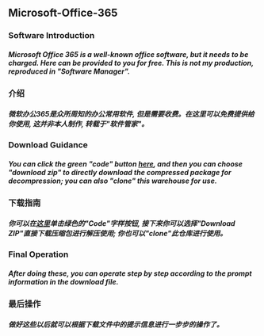 ## Microsoft-Office-365

### Software Introduction
##### Microsoft Office 365 is a well-known office software, but it needs to be charged. Here can be provided to you for free. This is not my production, reproduced in "Software Manager".

### 介绍
##### 微软办公365是众所周知的办公常用软件, 但是需要收费。在这里可以免费提供给你使用, 这并非本人制作, 转载于"软件管家"。

### Download Guidance
##### You can click the green "code" button [here](https://github.com/Zheng-Luxi/Microsoft-Office-365), and then you can choose "download zip" to directly download the compressed package for decompression; you can also "clone" this warehouse for use.
### 下载指南
##### 你可以在[这里](https://github.com/Zheng-Luxi/Microsoft-Office-365)单击绿色的"Code"字样按钮, 接下来你可以选择"Download ZIP"直接下载压缩包进行解压使用; 你也可以"clone"此仓库进行使用。

### Final Operation
##### After doing these, you can operate step by step according to the prompt information in the download file.
### 最后操作
##### 做好这些以后就可以根据下载文件中的提示信息进行一步步的操作了。
